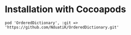 # Installation with Cocoapods

```   
pod 'OrderedDictionary', :git => 'https://github.com/NduatiK/OrderedDictionary.git'
```
